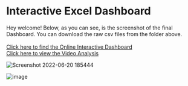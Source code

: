 # Interactive Excel Dashboard

Hey welcome! Below, as you can see, is the screenshot of the final Dashboard. You can download the raw csv files from the folder above.</br></br>
[Click here to find the Online Interactive Dashboard](https://onedrive.live.com/view.aspx?resid=805EBE40645B2DD6!4145&ithint=file%2cxlsx&authkey=!ALz7VhXEErxs_gI) </br>
[Click here to view the Video Analysis](https://www.youtube.com/watch?v=oWy7ZkS3axE&t=275s)

![Screenshot 2022-06-20 185444](https://user-images.githubusercontent.com/91784043/174611756-6ab4cc61-c2de-4ac3-a9d4-76dc5da8ee65.png)

![image](https://user-images.githubusercontent.com/91784043/174628952-ebd24ffe-00e2-424b-aa3c-5f413b97f75a.png)
